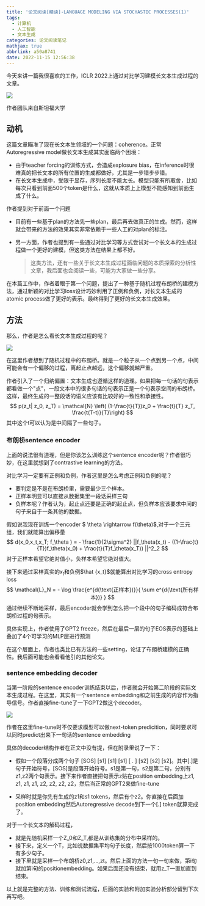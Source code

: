 ```yaml
---
title: '论文阅读[精读]-LANGUAGE MODELING VIA STOCHASTIC PROCESSES(1)'
tags:
  - 计算机
  - 人工智能
  - 文本生成
categories: 论文阅读笔记
mathjax: true
abbrlink: a50a8741
date: 2022-11-15 12:56:38
---
```


今天来讲一篇我很喜欢的工作，ICLR 2022上通过对比学习建模长文本生成过程的文章。

<!-- more -->

<img src="../files/images/long_text_generation_bridge/authors.png">

作者团队来自斯坦福大学

## 动机

这篇文章瞄准了现在长文本生领域的一个问题：coherence。正常Autoregressive model做长文本生成其实面临两个困境：

- 由于teacher forcing的训练方式，会造成explosure bias，在inference时很难真的把长文本的所有位置的生成都做好，尤其是一步错步步错。
- 在长文本生成中，受限于显存，序列长度不能太长。模型只能有所取舍，比如每次只看到前面500个token是什么，这就从本质上上模型不能感知到前面生成了什么。

作者提到对于前面一个问题

- 目前有一些基于plan的方法先一些plan，最后再去做真正的生成。然而，这样就会带来的方法的效果其实非常依赖于一些人工的对plan的标注。

- 另一方面，作者也提到有一些通过对比学习等方式尝试对一个长文本的生成过程做一个更好的建模，但这类方法在结果上都不好。

  > 这类方法，还有一些关于长文本生成过程面临问题的本质探索的分析性文章，我后面也会阅读一些，可能为大家做一些分享。

在本篇工作中，作者着眼于第一个问题，提出了一种基于随机过程布朗桥的建模方法，通过新颖的对比学习loss设计巧妙利用了正例和负例，对长文本生成的atomic process做了更好的表示。最终得到了更好的长文本生成效果。



## 方法

那么，作者是怎么看长文本生成过程的呢？

<img src="../files/images/long_text_generation_bridge/bulang.png">

在这里作者想到了随机过程中的布朗桥。就是一个粒子从一个点到另一个点，中间可能会有一个偏移的过程，离起止点越远，这个偏移就越严重。

作者引入了一个归纳偏置：文本生成也遵循这样的道理。如果把每一句话的句表示都看做一个"点"，一段文本中的很多句话的句表示正是一个句表示空间的布朗桥。这样，最终生成的一整段话的语义应该有比较好的一致性和承接性。
$$
p(z_t| z_0, z_T) = \mathcal{N} \left( (1-\frac{t}{T})z_0 +  \frac{t}{T} z_T, \frac{t(T-t)}{T}\right)
$$
其中这个t可以认为是中间隔了一些句子。

### 布朗桥sentence encoder

上面的说法很有道理，但是你该怎么训练这个sentence encoder呢？作者很巧妙，在这里就想到了contrastive learning的方法。

对比学习一定要有正例和负例，作者这里是怎么考虑正例和负例的呢？

- 要判定是不是在布朗桥里，需要最少三个样本。
- 正样本明显可以直接从数据集里一段话采样三句
- 负样本呢？作者认为，起止点还要是正确的起止点，但负样本应该要求中间的句子来自于一条其他的数据。

假如说我现在训练一个encoder $ \theta \rightarrow f(\theta)$,对于一个三元组，我们就能算出偏移量
$$
d(x_0,x_t,x_T; f_\theta ) = - \frac{1}{2\sigma^2} ||f_\theta(x_t) - ((1-\frac{t}{T})f_\theta(x_0) + \frac{t}{T}f_\theta(x_T)) ||^2_2
$$
对于正样本希望它绝对值小，负样本希望它绝对值大。

接下来通过采样真实的$x_t$和负例$\hat {x_t}$就能算出对比学习的cross entropy loss
$$
\mathcal{L}_N = - \log \frac{e^{d(\text{正样本})}}{ \sum e^{d(\text{所有样本})} }
$$
通过继续不断地采样，最后encoder就会学到怎么把一个段中的句子编码成符合布朗桥过程的句表示。

具体实现上，作者使用了GPT2 freeze，然后在最后一层的句子EOS表示的基础上叠加了4个可学习的MLP层进行预测

在这个层面上，作者也类比已有方法的一些setting，论证了布朗桥建模的正确性。我后面可能也会看看他引的其他论文。

### sentence embedding decoder

当第一阶段的sentence encoder训练结束以后，作者就会开始第二阶段的实际文本生成过程。在这里，其实有一个sentence embedding和之前生成的内容作为指导信号。作者直接fine-tune了一下GPT2做这个decoder。

<img src="../files/images/long_text_generation_bridge/plan.png">

作者在这里fine-tune时不仅要求模型可以做next-token predicition，同时要求可以同时predict出来下一句话的sentence embedding

具体的decoder结构作者在正文中没有提，但在附录里说了一下：

- 假如一个段落分成两个句子 [SOS] [s1] [s1] [s1] [ . ] [s2] [s2] [s2]。其中[.]是句子开始符号，[SOS]是段落开始符号。s1是第一句，s2是第二句，分别有z1,z2两个句表示。接下来作者直接把句表示z贴在position embedding上z1, z1, z1, z1, z2, z2, z2, z2，然后当正常的GPT2来做fine-tune

- 采样时就是你先有生成的z1和s1 tokens，然后有个z2。你直接在后面加position embedding然后Autoregressive decode到下一个[.] token就算完成了。

对于一个长文本的解码过程，

- 就是先随机采样一个Z_0和Z_T,都是从训练集的分布中采样的。
- 接下来，定义一个T，比如说数据集平均句子长度，然后按1000token算一下有多少句子。
- 接下里就是采样一个布朗桥z0,z1,...,zt。然后上面的方法一句一句来做，第i句就加第i句的positionembedding。如果后面还没有结束，就用z_T一直加直到结束。

以上就是完整的方法、训练和测试流程，后面的实验和附加实验分析部分留到下次再写吧。

